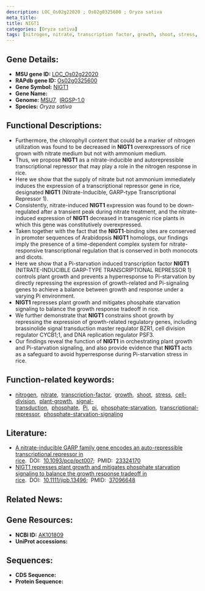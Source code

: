 ```yaml
---
description: LOC_Os02g22020 ; Os02g0325600 ; Oryza sativa
meta_title:
title: NIGT1
categories: [Oryza sativa]
tags: [nitrogen, nitrate, transcription factor, growth, shoot, stress, cell division, plant growth, signal transduction, phosphate, Pi, pi,  pi , phosphate starvation, transcriptional repressor, phosphate starvation signaling]
---
```


## Gene Details:
- **MSU gene ID:** [LOC_Os02g22020](http://rice.uga.edu/cgi-bin/ORF_infopage.cgi?orf=LOC_Os02g22020)  
- **RAPdb gene ID:** [Os02g0325600](https://rapdb.dna.affrc.go.jp/locus/?name=Os02g0325600)  
- **Gene Symbol:** <u>NIGT1</u>
- **Gene Name:**
- **Genome:**  [MSU7](http://rice.uga.edu/),&nbsp;&nbsp;[IRGSP-1.0](https://rapdb.dna.affrc.go.jp/download/irgsp1.html)
- **Species:** *Oryza sativa*

## Functional Descriptions:
   - Furthermore, the chlorophyll content that could be a marker of nitrogen utilization was found to be decreased in **NIGT1** overexpressors of rice grown with nitrate medium but not with ammonium medium.
   - Thus, we propose **NIGT1** as a nitrate-inducible and autorepressible transcriptional repressor that may play a role in the nitrogen response in rice.
   - Here we show that the supply of nitrate but not ammonium immediately induces the expression of a transcriptional repressor gene in rice, designated **NIGT1** (Nitrate-Inducible, GARP-type Transcriptional Repressor 1).
   - Consistently, nitrate-induced **NIGT1** expression was found to be down-regulated after a transient peak during nitrate treatment, and the nitrate-induced expression of **NIGT1** decreased in transgenic rice plants in which this gene was constitutively overexpressed.
   - Taken together with the fact that the **NIGT1**-binding sites are conserved in promoter sequences of Arabidopsis **NIGT1** homologs, our findings imply the presence of a time-dependent complex system for nitrate-responsive transcriptional regulation that is conserved in both monocots and dicots.
   - Here we show that a Pi-starvation induced transcription factor **NIGT1** (NITRATE-INDUCIBLE GARP-TYPE TRANSCRIPTIONAL REPRESSOR 1) controls plant growth and prevents a hyperresponse to Pi-starvation by directly repressing the expression of growth-related and Pi-signaling genes to achieve a balance between growth and response under a varying Pi environment.
   - **NIGT1** represses plant growth and mitigates phosphate starvation signaling to balance the growth response tradeoff in rice.
   - We further demonstrate that **NIGT1** constrains shoot growth by repressing the expression of growth-related regulatory genes, including brassinolide signal transduction master regulator BZR1, cell division regulator CYCB1;1, and DNA replication regulator PSF3.
   - Our findings reveal the function of **NIGT1** in orchestrating plant growth and Pi-starvation signaling, and also provide evidence that **NIGT1** acts as a safeguard to avoid hyperresponse during Pi-starvation stress in rice.

## Function-related keywords:
   - [nitrogen](/tags/nitrogen/),&nbsp;&nbsp;[nitrate](/tags/nitrate/),&nbsp;&nbsp;[transcription-factor](/tags/transcription-factor/),&nbsp;&nbsp;[growth](/tags/growth/),&nbsp;&nbsp;[shoot](/tags/shoot/),&nbsp;&nbsp;[stress](/tags/stress/),&nbsp;&nbsp;[cell-division](/tags/cell-division/),&nbsp;&nbsp;[plant-growth](/tags/plant-growth/),&nbsp;&nbsp;[signal-transduction](/tags/signal-transduction/),&nbsp;&nbsp;[phosphate](/tags/phosphate/),&nbsp;&nbsp;[Pi](/tags/Pi/),&nbsp;&nbsp;[pi](/tags/pi/),&nbsp;&nbsp;[phosphate-starvation](/tags/phosphate-starvation/),&nbsp;&nbsp;[transcriptional-repressor](/tags/transcriptional-repressor/),&nbsp;&nbsp;[phosphate-starvation-signaling](/tags/phosphate-starvation-signaling/)

## Literature:
   - [A nitrate-inducible GARP family gene encodes an auto-repressible transcriptional repressor in rice](https://www.doi.org/10.1093/pcp/pct007).&nbsp;&nbsp;DOI:&nbsp;&nbsp;[10.1093/pcp/pct007](https://www.doi.org/10.1093/pcp/pct007);&nbsp;&nbsp;PMID:&nbsp;&nbsp;[23324170](https://pubmed.ncbi.nlm.nih.gov/23324170/)
   - [NIGT1 represses plant growth and mitigates phosphate starvation signaling to balance the growth response tradeoff in rice](https://www.doi.org/10.1111/jipb.13496).&nbsp;&nbsp;DOI:&nbsp;&nbsp;[10.1111/jipb.13496](https://www.doi.org/10.1111/jipb.13496);&nbsp;&nbsp;PMID:&nbsp;&nbsp;[37096648](https://pubmed.ncbi.nlm.nih.gov/37096648/)

## Related News:

## Gene Resources:
- **NCBI ID:**  [AK101809](http://www.ncbi.nlm.nih.gov/nuccore/AK101809)
- **UniProt accessions:** [](https://www.uniprot.org/uniprotkb//entry)

## Sequences:
- **CDS Sequence:**
- **Protein Sequence:**
